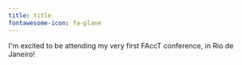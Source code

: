 ```yaml
---
title: title
fontawesome-icon: fa-plane
---
```


I'm excited to be attending my very first FAccT conference, in Rio de Janeiro!